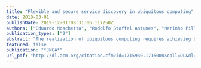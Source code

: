 ```yaml
---
title: "Flexible and secure service discovery in ubiquitous computing"
date: 2010-03-01
publishDate: 2019-12-01T08:31:06.117250Z
authors: ["Eduardo Moschetta", "Rodolfo Stoffel Antunes", "Marinho Pilla Barcellos"]
publication_types: ["2"]
abstract: "The realization of ubiquitous computing requires achieving seamless service provisioning for users and devices everywhere. However, potentially uneven conditions imposed (by heterogeneous, overlapping environments) and a high degree of user autonomy"
featured: false
publication: "*JNCA*"
url_pdf: "http://dl.acm.org/citation.cfm?id=1715930.1716008&coll=DL&dl=GUIDE&CFID=675591961&CFTOKEN=99072741 papers3://publication/uuid/C5C95163-530D-46D9-A215-A0794F97D3E1"
---
```


